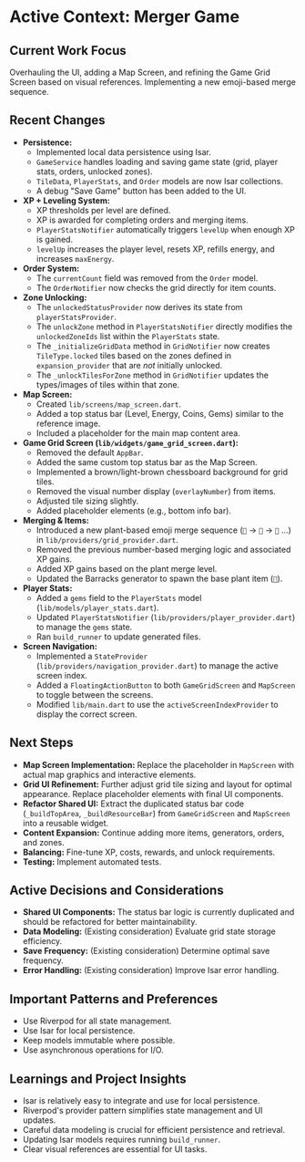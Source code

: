 # Active Context: Merger Game

## Current Work Focus

Overhauling the UI, adding a Map Screen, and refining the Game Grid Screen based on visual references. Implementing a new emoji-based merge sequence.

## Recent Changes

*   **Persistence:**
    *   Implemented local data persistence using Isar.
    *   `GameService` handles loading and saving game state (grid, player stats, orders, unlocked zones).
    *   `TileData`, `PlayerStats`, and `Order` models are now Isar collections.
    *   A debug "Save Game" button has been added to the UI.
*   **XP + Leveling System:**
    *   XP thresholds per level are defined.
    *   XP is awarded for completing orders and merging items.
    *   `PlayerStatsNotifier` automatically triggers `levelUp` when enough XP is gained.
    *   `levelUp` increases the player level, resets XP, refills energy, and increases `maxEnergy`.
*   **Order System:**
    *   The `currentCount` field was removed from the `Order` model.
    *   The `OrderNotifier` now checks the grid directly for item counts.
*   **Zone Unlocking:**
    *   The `unlockedStatusProvider` now derives its state from `playerStatsProvider`.
    *   The `unlockZone` method in `PlayerStatsNotifier` directly modifies the `unlockedZoneIds` list within the `PlayerStats` state.
    *   The `_initializeGridData` method in `GridNotifier` now creates `TileType.locked` tiles based on the zones defined in `expansion_provider` that are *not* initially unlocked.
    *   The `_unlockTilesForZone` method in `GridNotifier` updates the types/images of tiles within that zone.
*   **Map Screen:**
    *   Created `lib/screens/map_screen.dart`.
    *   Added a top status bar (Level, Energy, Coins, Gems) similar to the reference image.
    *   Included a placeholder for the main map content area.
*   **Game Grid Screen (`lib/widgets/game_grid_screen.dart`):**
    *   Removed the default `AppBar`.
    *   Added the same custom top status bar as the Map Screen.
    *   Implemented a brown/light-brown chessboard background for grid tiles.
    *   Removed the visual number display (`overlayNumber`) from items.
    *   Adjusted tile sizing slightly.
    *   Added placeholder elements (e.g., bottom info bar).
*   **Merging & Items:**
    *   Introduced a new plant-based emoji merge sequence (`🌱` -> `🌿` -> `🌳` ...) in `lib/providers/grid_provider.dart`.
    *   Removed the previous number-based merging logic and associated XP gains.
    *   Added XP gains based on the plant merge level.
    *   Updated the Barracks generator to spawn the base plant item (`🌱`).
*   **Player Stats:**
    *   Added a `gems` field to the `PlayerStats` model (`lib/models/player_stats.dart`).
    *   Updated `PlayerStatsNotifier` (`lib/providers/player_provider.dart`) to manage the `gems` state.
    *   Ran `build_runner` to update generated files.
*   **Screen Navigation:**
    *   Implemented a `StateProvider` (`lib/providers/navigation_provider.dart`) to manage the active screen index.
    *   Added a `FloatingActionButton` to both `GameGridScreen` and `MapScreen` to toggle between the screens.
    *   Modified `lib/main.dart` to use the `activeScreenIndexProvider` to display the correct screen.

## Next Steps

*   **Map Screen Implementation:** Replace the placeholder in `MapScreen` with actual map graphics and interactive elements.
*   **Grid UI Refinement:** Further adjust grid tile sizing and layout for optimal appearance. Replace placeholder elements with final UI components.
*   **Refactor Shared UI:** Extract the duplicated status bar code (`_buildTopArea`, `_buildResourceBar`) from `GameGridScreen` and `MapScreen` into a reusable widget.
*   **Content Expansion:** Continue adding more items, generators, orders, and zones.
*   **Balancing:** Fine-tune XP, costs, rewards, and unlock requirements.
*   **Testing:** Implement automated tests.

## Active Decisions and Considerations

*   **Shared UI Components:** The status bar logic is currently duplicated and should be refactored for better maintainability.
*   **Data Modeling:** (Existing consideration) Evaluate grid state storage efficiency.
*   **Save Frequency:** (Existing consideration) Determine optimal save frequency.
*   **Error Handling:** (Existing consideration) Improve Isar error handling.

## Important Patterns and Preferences

*   Use Riverpod for all state management.
*   Use Isar for local persistence.
*   Keep models immutable where possible.
*   Use asynchronous operations for I/O.

## Learnings and Project Insights

*   Isar is relatively easy to integrate and use for local persistence.
*   Riverpod's provider pattern simplifies state management and UI updates.
*   Careful data modeling is crucial for efficient persistence and retrieval.
*   Updating Isar models requires running `build_runner`.
*   Clear visual references are essential for UI tasks.
